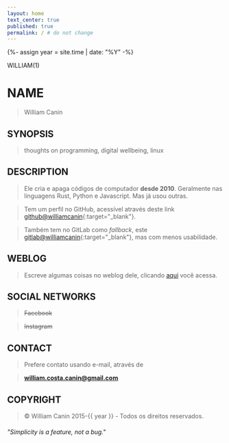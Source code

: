 ```yaml
---
layout: home
text_center: true
published: true
permalink: / # do not change
---
```


{%- assign year = site.time | date: "%Y" -%}

WILLIAM(1)

# NAME

> William Canin

## SYNOPSIS

> thoughts on programming, digital wellbeing, linux

## DESCRIPTION

> Ele cria e apaga códigos de computador **desde 2010**. Geralmente nas linguagens Rust, Python e Javascript. Mas já usou outras.

> Tem um perfil no GitHub, acessível através deste link [github@williamcanin](https://github.com/williamcanin){:target="_blank"}.

> Também tem no GitLab como *fallback*, este [gitlab@williamcanin](https://gitlab.com/williamcanin){:target="_blank"}, mas com menos usabilidade.

<!-- > O currículo você pode obter [aqui](#){:target="_blank"}. -->

## WEBLOG

> Escreve algumas coisas no weblog dele, clicando [aqui](/blog/) você acessa.

## SOCIAL NETWORKS

> ~~Facebook~~

> ~~Instagram~~

## CONTACT

> Prefere contato usando e-mail, através de

> **william.costa.canin@gmail.com**

## COPYRIGHT

> &copy; William Canin 2015-{{ year }} - Todos os direitos reservados.

<!-- ## SEE ALSO

> Momentos de lazer em [pixels](/pixels/){:target="_blank"}. -->

<p style="margin-top: 20px"><i>"Simplicity is a feature, not a bug."</i></p>








<!--  OLD {% assign age = site.time | date: '%Y' | minus: 1988 %}

**Hey, guy!**

Bem-vindo à casa de Internet de "William Canin". (Este sou eu!)

Me considero um praticante autodidata de algumas ferramentas de desenvolvimento/programação. Eu escrevo ocasionalmente no meu [weblog]({{site.url}}{{site.baseurl}}/blog/).

Confira meu último post, {% for last_post in site.posts limit:1 %}
"<a href="{{site.url}}{{site.baseurl}}{{last_post.url}}">{{last_post.title}}</a>". {% endfor %}

Meu sistema operacional é Linux, através da distribuição [Arch Linux](https://github.com/williamcanin/my-archlinux/blob/main/README.md){:target="_blank"}, porem, já provei o sabor de outras.

Tenho uma relação de idas e vindas com a maioria das linguagens de programação, mas eu encontrei casas felizes em [Python](https://python.org/){:target="_blank"} e [Rust](https://www.rust-lang.org/){:target="_blank"}.

Você pode ver uma lista de meus [projetos](https://github.com/williamcanin){:target="_blank"} na minha página do GitHub. É provável que alguns esteja `out-of-date` e eu deveria corrigir isso...algum dia talvez.

{:.socials_terminal}
Mais alguma coisa...? Oh sim, se você quer saber minhas redes sociais ATIVAS, apenas digite o comando "**socials**" aqui. Até breve.

{:.socials_no_terminal}
Mais alguma coisa...? Oh sim, se você quer saber minhas redes sociais ATIVAS, elas são essas: -->